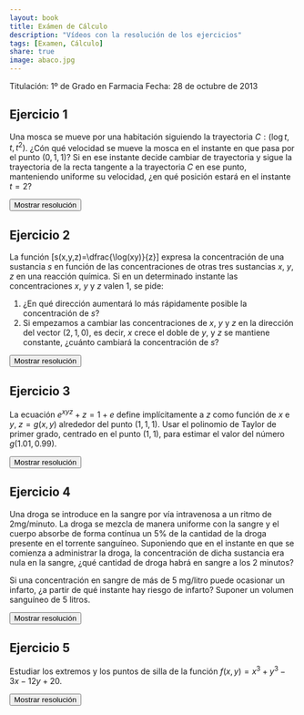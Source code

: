 ```yaml
---
layout: book
title: Exámen de Cálculo
description: "Vídeos con la resolución de los ejercicios"
tags: [Examen, Cálculo]
share: true
image: abaco.jpg
---
```


Titulación: 1º de Grado en Farmacia
Fecha: 28 de octubre de 2013 

## Ejercicio 1
Una mosca se mueve por una habitación siguiendo la trayectoria $C: (\log t, t, t^2)$. ¿Cón qué velocidad se mueve la mosca en el instante en que pasa por el punto $(0,1,1)$? Si en ese instante decide cambiar de trayectoria y sigue la trayectoria de la recta tangente a la trayectoria $C$ en ese punto, manteniendo uniforme su velocidad, ¿en qué posición estará en el instante $t=2$?

<div><button class="answer">Mostrar resolución</button></div>

<p id="respuesta" style="display: none">
<iframe width="640" height="360" src="//www.youtube.com/embed/yaK1clFQFII" frameborder="0" allowfullscreen></iframe>
</p>

## Ejercicio 2
La función
\[s(x,y,z)=\dfrac{\log(xy)}{z}\]
expresa la concentración de una sustancia $s$ en función de las concentraciones de otras tres sustancias $x$, $y$, $z$ en una reacción química. Si en un determinado instante las concentraciones $x$, $y$ y $z$ valen 1, se pide:

1. ¿En qué dirección aumentará lo más rápidamente posible la concentración de $s$?
2. Si empezamos a cambiar las concentraciones de $x$, $y$ y $z$ en la dirección del vector $(2,1,0)$, es decir, $x$ crece el doble de $y$, y $z$ se mantiene constante, ¿cuánto cambiará la concentración de $s$?

<div><button class="answer">Mostrar resolución</button></div>

<p id="respuesta" style="display: none">
<iframe width="640" height="360" src="//www.youtube.com/embed/Pz2lwQZuI6c" frameborder="0" allowfullscreen></iframe>
</p>

## Ejercicio 3
La ecuación $e^{xyz}+z=1+e$ define implícitamente a $z$ como función de $x$ e $y$, $z=g(x,y)$ alrededor
del punto $(1,1,1)$. Usar el polinomio de Taylor de primer grado, centrado en el punto $(1,1)$, para estimar el valor del número $g(1.01,\,0.99)$.

<div><button class="answer">Mostrar resolución</button></div>

<p id="respuesta" style="display: none">
<iframe width="640" height="360" src="//www.youtube.com/embed/ilJbvg0bzIk" frameborder="0" allowfullscreen></iframe>
</p>

## Ejercicio 4
Una droga se introduce en la sangre por vía intravenosa a un ritmo de 2mg/minuto. La droga se mezcla de manera uniforme con la sangre y el cuerpo absorbe de forma contínua un 5\% de la cantidad de la droga presente en el torrente sanguíneo. Suponiendo que en el instante en  que se comienza a administrar la droga, la concentración de dicha sustancia era nula en la sangre, ¿qué cantidad de droga habrá en sangre a los 2 minutos? 

Si una concentración en sangre de más de 5 mg/litro puede ocasionar un infarto, ¿a partir de qué instante hay riesgo de infarto? Suponer un volumen sanguíneo de 5 litros. 

<div><button class="answer">Mostrar resolución</button></div>

<p id="respuesta" style="display: none">
<iframe width="640" height="360" src="//www.youtube.com/embed/HdS1wXe9gLI" frameborder="0" allowfullscreen></iframe>
</p>

## Ejercicio 5
Estudiar los extremos y los puntos de silla de la función $f(x,y)=x^3+y^3-3x-12y+20$. 

<div><button class="answer">Mostrar resolución</button></div>

<p id="respuesta" style="display: none">
<iframe width="640" height="360" src="//www.youtube.com/embed/sII8nvpJVq4" frameborder="0" allowfullscreen></iframe>
</p>
